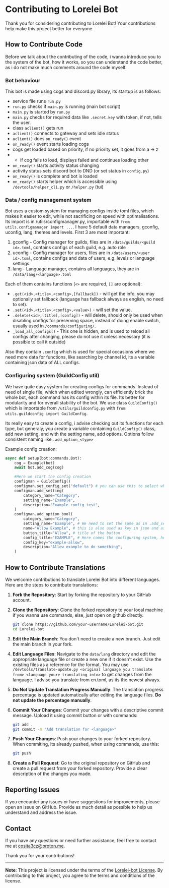 # Contributing to Lorelei Bot

Thank you for considering contributing to Lorelei Bot! Your contributions help make this project better for everyone.

## How to Contribute Code

Before we talk about the contributing of the code, i wanna introduce you to the system of the bot, how it works, so you can understand the code better, as i do not make much comments around the code myself.

### Bot behaviour

This bot is made using cogs and discord.py library, its startup is as follows:

- service file runs `run.py`
- `run.py` checks if `main.py` is running (main bot script)
- `main.py` is started by `run.py`
- `main.py` checks for required data like `.secret.key` with token, if not, tells the user.
- class `aclient()` gets run
- `aclient()` connects to gateway and sets idle status
- `aclient()` does `on_ready()` event
- `on_ready()` event starts loading cogs
- cogs get loaded based on priority, if no priority set, it goes from a -> z
- - if cog fails to load, displays failed and continues loading other
- `on_ready()` starts activity status changing
- activity status sets discord bot to DND (or set status in `config.py`)
- `on_ready()` is complete and bot is loaded
- `on_ready()` starts helper which is accessible using `/devtools/helper_cli.py` or `/helper.py` (tui)

### Data / config management system

Bot uses a custom system for managing configs inside toml files, which makes it easier to edit, while not sacrificing on speed with optimalisations.
Its import is in /utils/configmanager.py, importable with `from utils.configmanager import ...`. I have 5 default data managers, gconfig, uconfig, lang, themes and levels. First 3 are most important:

1. gconfig - Config manager for guilds, files are in `/data/guilds/<guild id>.toml`, contains configs of each guild, e.g. auto role
2. uconfig - Config manager for users, files are in `/data/users/<user id>.toml`, contains configs and data of users, e.g. levels or language settings
3. lang - Language manager, contains all languages, they are in `/data/lang/<language>.toml`

Each of them contains functions (`<>` are required, `[]` are optional):

- `.get(<id>,<title>,<config>,[fallback])` - will get the info, you may optionally set fallback (language has fallback always as english, no need to set).
- `.set(<id>,<title>,<config>,<value>)` - will set the value.
- `.delete(<id>,[title],[config])` - will delete, should only be used when disabling configs for preserving space, instead of doing enable switch, usually used in `/commands/configuring/`.
- `_load_all_configs()` - This one is hidden, and is used to reload all configs after changing, please do not use it unless necessary (it is possible to call it outside)

Also they contain `.config` which is used for special occasions where we need more data for functions, like searching by channel id, its a variable containing json data of ALL configs.

### Configuring system (GuildConfig util)

We have quite easy system for creating configs for commands. Instead of need of single file, which when edited wrongly, can efficiently brick the whole bot, each command has its config within its file. Its better for modularity and for overall stability of the bot. We use class `GuildConfig()` which is importable from `/utils/guildconfig.py` with `from utils.guildconfig import GuildConfig`.

Its really easy to create a config, i advise checking out its functions for each type, but generaly, you create a variable containing `GuildConfig()` class, add new setting, and with the setting name, add options. Options follow consistent naming like `.add_option_<type>`

Example config creation:

```python
async def setup(bot:commands.Bot):
    cog = Example(bot)
    await bot.add_cog(cog)

    #Here we start the config creation
    configman = GuildConfig()
    configman.set_config_set("default") # you can use this to select which config system to use, we have only two, default, which is guildconfig, and user, which is userconfig. WE DONT NEED TO SET IT, UNLESS WE WANT DIFFERENT CONFIG SET THAN GUILDCONFIG
    configman.add_setting(
        category_name="Category",
        setting_name="Example",
        description="Example config test",
    )
    configman.add_option_bool(
        category_name="Category",
        setting_name="Example", # We need to set the same as in .add_setting(), first we create setting, then we add option
        name="Allow Example", # this is also used as key in json and as option name in embed
        button_title="Allow", # title of the button
        config_title="EXAMPLE", # Here comes the configuring system, here you add your config title and key
        config_key="example-allow",
        description="Allow example to do something",
    )
```

## How to Contribute Translations

We welcome contributions to translate Lorelei Bot into different languages. Here are the steps to contribute translations:

1. **Fork the Repository**: Start by forking the repository to your GitHub account.

2. **Clone the Repository**: Clone the forked repository to your local machine if you wanna use commands, else, just open on github directly.

    ```sh
    git clone https://github.com/your-username/Lorelei-bot.git
    cd Lorelei-bot
    ```

3. **Edit the Main Branch**: You don't need to create a new branch. Just edit the main branch in your fork.

4. **Edit Language Files**: Navigate to the `data/lang` directory and edit the appropriate language file or create a new one if it doesn't exist. Use the existing files as a reference for the format. You may use `/devtools/translate-update.py <original language you translate from> <language youre translating into>` to get changes from the language. I advise you translate from en.toml, as its the newest always.

5. **Do Not Update Translation Progress Manually**: The translation progress percentage is updated automatically after editing the language files. **Do not update the percentage manually**.

6. **Commit Your Changes**: Commit your changes with a descriptive commit message.
   Upload it using commit button or with commands:

    ```sh
    git add .
    git commit -m "Add translation for <language>"
    ```

7. **Push Your Changes**: Push your changes to your forked repository.
   When commiting, its already pushed, when using commands, use this:

    ```sh
    git push
    ```

8. **Create a Pull Request**: Go to the original repository on GitHub and create a pull request from your forked repository. Provide a clear description of the changes you made.

## Reporting Issues

If you encounter any issues or have suggestions for improvements, please open an issue on GitHub. Provide as much detail as possible to help us understand and address the issue.

## Contact

If you have any questions or need further assistance, feel free to contact me at [cosita3cz@proton.me](mailto:cosita3cz@proton.me).

Thank you for your contributions!

---

**Note**: This project is licensed under the terms of the [Lorelei-bot License](LICENSE.md). By contributing to this project, you agree to the terms and conditions of the license.
